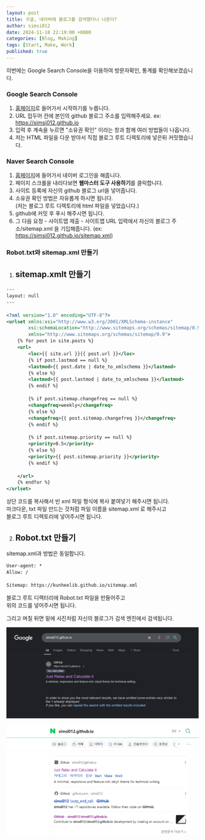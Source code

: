 ```yaml
---
layout: post
title: 구글, 네이버에 블로그를 검색했더니 나온다?
author: simsi012
date: 2024-11-18 22:19:00 +0800
categories: [Blog, Making]
tags: [Start, Make, Work]
published: true
---
```

이번에는 Google Search Console을 이용하여 방문자확인, 통계를 확인해보겠습니다.

### Google Search Console
1. [홈페이지](https://search.google.com/search-console/about)로 들어가서 시작하기를 누릅니다.
2. URL 접두어 칸에 본인의 github 블로그 주소를 입력해주세요. ex: https://simsi012.github.io
3. 입력 후 계속을 누르면 "소유권 확인" 이라는 창과 함께 여러 방법들이 나옵니다.
4. 저는 HTML 파일을 다운 받아서 직접 블로그 루트 디렉토리에 넣은뒤 커밋했습니다.

### Naver Search Console
1. [홈페이지](https://searchadvisor.naver.com/)에 들어가서 네이버 로그인을 해줍니다.
2. 페이지 스크롤을 내리다보면 **웹마스터 도구 사용하기**를 클릭합니다.
3. 사이트 등록에 자신의 github 블로그 url을 넣어줍니다.
4. 소유권 확인 방법은 자유롭게 하시면 됩니다.  
   (저는 블로그 루트 디렉토리에 html 파일을 넣었습니다.)  
5. github에 커밋 후 푸시 해주시면 됩니다.  
6. 그 다음 요청 - 사이트맵 제출 - 사이트맵 URL 입력에서 
   자신의 블로그 주소/sitemap.xml 을 기입해줍니다. (ex: https://simsi012.github.io/sitemap.xml)

### Robot.txt와 sitemap.xml 만들기

1. ## sitemap.xmlt 만들기

```xml
---
layout: null
---

<?xml version="1.0" encoding="UTF-8"?>
<urlset xmlns:xsi="http://www.w3.org/2001/XMLSchema-instance"
        xsi:schemaLocation="http://www.sitemaps.org/schemas/sitemap/0.9 http://www.sitemaps.org/schemas/sitemap/0.9/sitemap.xsd"
        xmlns="http://www.sitemaps.org/schemas/sitemap/0.9">
    {% for post in site.posts %}
    <url>
        <loc>{{ site.url }}{{ post.url }}</loc>
        {% if post.lastmod == null %}
        <lastmod>{{ post.date | date_to_xmlschema }}</lastmod>
        {% else %}
        <lastmod>{{ post.lastmod | date_to_xmlschema }}</lastmod>
        {% endif %}

        {% if post.sitemap.changefreq == null %}
        <changefreq>weekly</changefreq>
        {% else %}
        <changefreq>{{ post.sitemap.changefreq }}</changefreq>
        {% endif %}

        {% if post.sitemap.priority == null %}
        <priority>0.5</priority>
        {% else %}
        <priority>{{ post.sitemap.priority }}</priority>
        {% endif %}

    </url>
    {% endfor %}
</urlset>
```  
상단 코드를 복사해서 빈 xml 파일 형식에 복사 붙여넣기 해주시면 됩니다.  
마크다운, txt 파일 만드는 것처럼 파일 이름을 sitemap.xml 로 해주시고  
블로그 루트 디렉토리에 넣어주시면 됩니다.  



2. ## Robot.txt 만들기  
  
sitemap.xml과 방법은 동일합니다.  


```txt
User-agent: *
Allow: /

Sitemap: https://kunheelib.github.io/sitemap.xml 
```  
블로그 루트 디렉터리에 Robot.txt 파일을 만들어주고  
위의 코드를 넣어주시면 됩니다.  
  

그리고 며칠 뒤면 밑에 사진처럼 자신의 블로그가 검색 엔진에서 검색됩니다.

![google search](https://github.com/simsi012/simsi012.github.io/blob/main/assets/img/google%20search.png?raw=true)  
  


![naver search](https://github.com/simsi012/simsi012.github.io/blob/main/assets/img/naver%20search.png?raw=true)